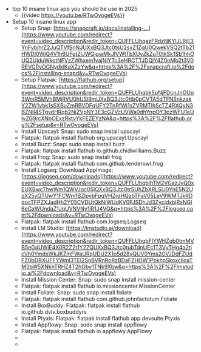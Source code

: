 - top 10 insane linux app you should be use in 2025
	- {{video https://youtu.be/RTwOvogeEVs}}
- Setup 10 insane linux app
	- Setup Snap:
	  [https://snapcraft.io/docs/installing-...](https://www.youtube.com/redirect?event=video_description&redir_token=QUFFLUhqazFRdzNKYlJLRjE3YnFybjhrZ2JuQTVfSnNJUXxBQ3Jtc0tsU2sxZ1ZqU0QwekVSQ2tTb21HWDI0WjQ4V1h6UFgtZlJWQjgwMkJIVWtTbXUyZkZuT0tkSk1Sb1hhOUQ2UjduWkotNFVzZWhxem1vajNlYTc3eHRCTTJDQjY4Z0pMb2t3V0REVGRyOGNydklKaXZzYw&q=https%3A%2F%2Fsnapcraft.io%2Fdocs%2Finstalling-snapd&v=RTwOvogeEVs)
	- Setup Flatpak:
	  [https://flathub.org/setup](https://www.youtube.com/redirect?event=video_description&redir_token=QUFFLUhqbk5pNjFDcnJnOUp3WmR5MVhBMjRVU0hUSl9mUXxBQ3Jtc0ttb0pCVTA5dTFNSnkzakY2ZW1vbk1sSXBuZmRBVDFqUFY2TnRfWi1sZVRMTlhScTZ4RXQyN3BZNlI4STgydHRqb2NjZVpNY3E3cGZVcUVWa0dhYnpOY3pzWFU1eUlvZG9rcXNnOExzRktvYkFEZEYzNA&q=https%3A%2F%2Fflathub.org%2Fsetup&v=RTwOvogeEVs)
	- Install Upscayl:
	  Snap: 
	  sudo snap install upscayl
	- Flatpak:
	  flatpak install flathub org.upscayl.Upscayl
	- Install Buzz:
	  Snap:
	  sudo snap install buzz
	- Flatpak:
	  flatpak install flathub io.github.chidiwilliams.Buzz
	- Install Frog:
	  Snap:
	  sudo snap install frog
	- Flatpak:
	  flatpak install flathub com.github.tenderowl.frog
	- Install Logseq:
	  Download AppImage:
	  [https://logseq.com/downloads](https://www.youtube.com/redirect?event=video_description&redir_token=QUFFLUhqblhTM2VGazJyQ0xEUXBwcThwWm1QWVJqc05IQXxBQ3Jtc0trSUhZbXRLSlJ0YnE5N2UzX25yQTUwY1FCWm1BZlpvbFpqVHZrdHQzbTFaV05LeV9WMTJkRDdocTFPZXJadHh2Y05CVDUtQkNjWUdKV0FJSDhJd3ZycjdxblRxNGl6eGxWUndaZ1JqUVNVNy1iR1J4VQ&q=https%3A%2F%2Flogseq.com%2Fdownloads&v=RTwOvogeEVs)
	- Flatpak:
	  flatpak install flathub com.logseq.Logseq
	- Install LM Studio:
	  [https://lmstudio.ai/download](https://www.youtube.com/redirect?event=video_description&redir_token=QUFFLUhqbFlYWHZqb0tmMVB5eGdUWjE4X0R2Z2t1Y2ZQUXxBQ3Jtc0tubTdnUEc1T3VyTHg4a2tjcVh0YmdxWkJKZmFWaURqUDU2X1o5d28yQUV0Yms2OVJDdFZUdFZ0bDRXUFFYWml3TEl2SnBVRnRoRzBDaFZHOW1PbkhnSkoxclloaTM3bW5XNkhTRHZ4T2hOby1TNk9Xbw&q=https%3A%2F%2Flmstudio.ai%2Fdownload&v=RTwOvogeEVs)
	- Install Mission Center:
	  Snap:
	  sudo snap install mission-center
	- Flatpak:
	  flatpak install flathub io.missioncenter.MissionCenter
	- Install Foliate:
	  Snap:
	  sudo snap install foliate
	- Flatpak:
	  flatpak install flathub com.github.johnfactotum.Foliate
	- Install BoxBuddy:
	  Flatpak:
	  flatpak install flathub io.github.dvlv.boxbuddyrs
	- Install Ptyxis:
	  Flatpak:
	  flatpak install flathub app.devsuite.Ptyxis
	- Install Appflowy:
	  Snap:
	  sudo snap install appflowy
	- Flatpak:
	  flatpak install flathub io.appflowy.AppFlowy
	-
	-